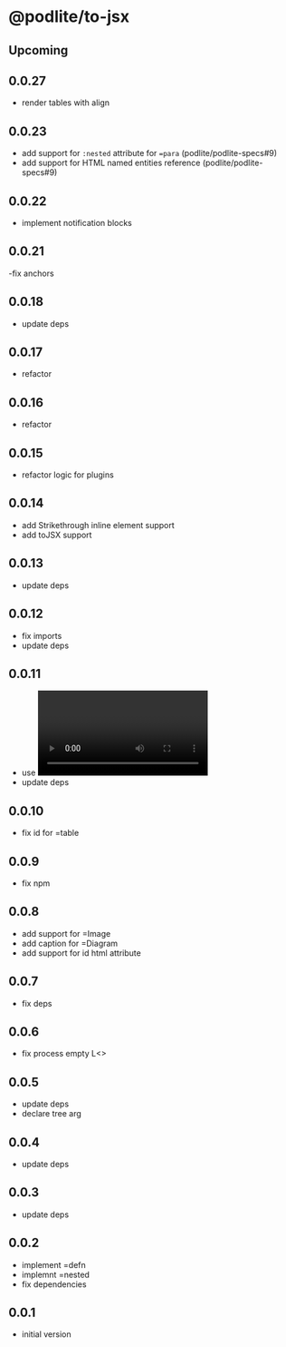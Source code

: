 # @podlite/to-jsx

## Upcoming

## 0.0.27

- render tables with align

## 0.0.23

- add support for `:nested` attribute for `=para` (podlite/podlite-specs#9)
- add support for HTML named entities reference (podlite/podlite-specs#9)

## 0.0.22

- implement notification blocks

## 0.0.21

-fix anchors

## 0.0.18

- update deps

## 0.0.17

- refactor

## 0.0.16

- refactor

## 0.0.15

- refactor logic for plugins

## 0.0.14

- add Strikethrough inline element support
- add toJSX support

## 0.0.13

- update deps

## 0.0.12

- fix imports
- update deps

## 0.0.11

- use <video> tags for mov/mp4 media
- update deps

## 0.0.10

- fix id for =table

## 0.0.9

- fix npm

## 0.0.8

- add support for =Image
- add caption for =Diagram
- add support for id html attribute

## 0.0.7

- fix deps

## 0.0.6

- fix process empty L<>

## 0.0.5

- update deps
- declare tree arg

## 0.0.4

- update deps

## 0.0.3

- update deps

## 0.0.2

- implement =defn
- implemnt =nested
- fix dependencies

## 0.0.1

- initial version
